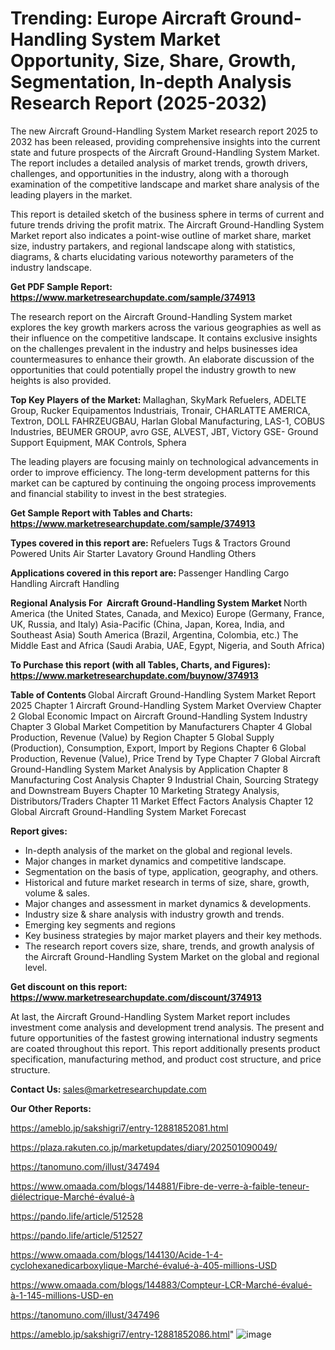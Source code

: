 # Trending: Europe Aircraft Ground-Handling System Market Opportunity, Size, Share, Growth, Segmentation, In-depth Analysis Research Report (2025-2032)

The new Aircraft Ground-Handling System Market research report 2025 to 2032 has been released, providing comprehensive insights into the current state and future prospects of the Aircraft Ground-Handling System Market. The report includes a detailed analysis of market trends, growth drivers, challenges, and opportunities in the industry, along with a thorough examination of the competitive landscape and market share analysis of the leading players in the market.

This report is detailed sketch of the business sphere in terms of current and future trends driving the profit matrix. The Aircraft Ground-Handling System Market report also indicates a point-wise outline of market share, market size, industry partakers, and regional landscape along with statistics, diagrams, &amp; charts elucidating various noteworthy parameters of the industry landscape.

<strong><b>Get PDF Sample Report: <a href=https://www.marketresearchupdate.com/sample/374913>https://www.marketresearchupdate.com/sample/374913</a></b></strong>

The research report on the Aircraft Ground-Handling System market explores the key growth markers across the various geographies as well as their influence on the competitive landscape. It contains exclusive insights on the challenges prevalent in the industry and helps businesses idea countermeasures to enhance their growth. An elaborate discussion of the opportunities that could potentially propel the industry growth to new heights is also provided.

<strong><b>Top Key Players of the Market:
</b></strong>Mallaghan, SkyMark Refuelers, ADELTE Group, Rucker Equipamentos Industriais, Tronair, CHARLATTE AMERICA, Textron, DOLL FAHRZEUGBAU, Harlan Global Manufacturing, LAS-1, COBUS Industries, BEUMER GROUP, avro GSE, ALVEST, JBT, Victory GSE- Ground Support Equipment, MAK Controls, Sphera<strong><b>
</b></strong>

The leading players are focusing mainly on technological advancements in order to improve efficiency. The long-term development patterns for this market can be captured by continuing the ongoing process improvements and financial stability to invest in the best strategies.

<strong><b>Get Sample Report with Tables and Charts: <a href=https://www.marketresearchupdate.com/sample/374913>https://www.marketresearchupdate.com/sample/374913</a></b></strong>

<strong><b>Types covered in this report are:
</b></strong>Refuelers
Tugs & Tractors
Ground Powered Units
Air Starter
Lavatory Ground Handling
Others<strong><b>
</b></strong>

<strong><b>Applications covered in this report are:
</b></strong>Passenger Handling
Cargo Handling
Aircraft Handling<strong><b>
</b></strong>

<strong><b>Regional Analysis For  Aircraft Ground-Handling System Market</b></strong><strong><b>
</b></strong>North America (the United States, Canada, and Mexico)
Europe (Germany, France, UK, Russia, and Italy)
Asia-Pacific (China, Japan, Korea, India, and Southeast Asia)
South America (Brazil, Argentina, Colombia, etc.)
The Middle East and Africa (Saudi Arabia, UAE, Egypt, Nigeria, and South Africa)

<strong><b>To Purchase this report (with all Tables, Charts, and Figures): <a href=https://www.marketresearchupdate.com/buynow/374913>https://www.marketresearchupdate.com/buynow/374913</a></b></strong>

<strong><b>Table of Contents</b></strong><strong><b>
</b></strong>Global Aircraft Ground-Handling System Market Report 2025
Chapter 1 Aircraft Ground-Handling System Market Overview
Chapter 2 Global Economic Impact on Aircraft Ground-Handling System Industry
Chapter 3 Global Market Competition by Manufacturers
Chapter 4 Global Production, Revenue (Value) by Region
Chapter 5 Global Supply (Production), Consumption, Export, Import by Regions
Chapter 6 Global Production, Revenue (Value), Price Trend by Type
Chapter 7 Global Aircraft Ground-Handling System Market Analysis by Application
Chapter 8 Manufacturing Cost Analysis
Chapter 9 Industrial Chain, Sourcing Strategy and Downstream Buyers
Chapter 10 Marketing Strategy Analysis, Distributors/Traders
Chapter 11 Market Effect Factors Analysis
Chapter 12 Global Aircraft Ground-Handling System Market Forecast

<strong><b>Report gives:</b></strong>

- In-depth analysis of the market on the global and regional levels.
- Major changes in market dynamics and competitive landscape.
- Segmentation on the basis of type, application, geography, and others.
- Historical and future market research in terms of size, share, growth, volume &amp; sales.
- Major changes and assessment in market dynamics &amp; developments.
- Industry size &amp; share analysis with industry growth and trends.
- Emerging key segments and regions
- Key business strategies by major market players and their key methods.
- The research report covers size, share, trends, and growth analysis of the Aircraft Ground-Handling System Market on the global and regional level.

<strong><b>Get discount on this report: <a href=https://www.marketresearchupdate.com/discount/374913>https://www.marketresearchupdate.com/discount/374913</a></b></strong>

At last, the Aircraft Ground-Handling System Market report includes investment come analysis and development trend analysis. The present and future opportunities of the fastest growing international industry segments are coated throughout this report. This report additionally presents product specification, manufacturing method, and product cost structure, and price structure.

<strong><b>Contact Us:
</b></strong>sales@marketresearchupdate.com

<strong>Our Other Reports:</strong>

<a href=https://ameblo.jp/sakshigri7/entry-12881852081.html>https://ameblo.jp/sakshigri7/entry-12881852081.html</a>

<a href=https://plaza.rakuten.co.jp/marketupdates/diary/202501090049/>https://plaza.rakuten.co.jp/marketupdates/diary/202501090049/</a>

<a href=https://tanomuno.com/illust/347494>https://tanomuno.com/illust/347494</a>

<a href=https://www.omaada.com/blogs/144881/Fibre-de-verre-à-faible-teneur-diélectrique-Marché-évalué-à>https://www.omaada.com/blogs/144881/Fibre-de-verre-à-faible-teneur-diélectrique-Marché-évalué-à</a>

<a href=https://pando.life/article/512528>https://pando.life/article/512528</a>

<a href=https://pando.life/article/512527>https://pando.life/article/512527</a>

<a href=https://www.omaada.com/blogs/144130/Acide-1-4-cyclohexanedicarboxylique-Marché-évalué-à-405-millions-USD>https://www.omaada.com/blogs/144130/Acide-1-4-cyclohexanedicarboxylique-Marché-évalué-à-405-millions-USD</a>

<a href=https://www.omaada.com/blogs/144883/Compteur-LCR-Marché-évalué-à-1-145-millions-USD-en>https://www.omaada.com/blogs/144883/Compteur-LCR-Marché-évalué-à-1-145-millions-USD-en</a>

<a href=https://tanomuno.com/illust/347496>https://tanomuno.com/illust/347496</a>

<a href=https://ameblo.jp/sakshigri7/entry-12881852086.html>https://ameblo.jp/sakshigri7/entry-12881852086.html</a>"
![image](https://github.com/user-attachments/assets/47e94f97-2b40-436c-9ac1-d0ebf897039b)
